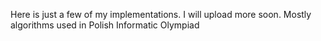 Here is just a few of my implementations. I will upload more soon. Mostly algorithms used in Polish Informatic Olympiad
